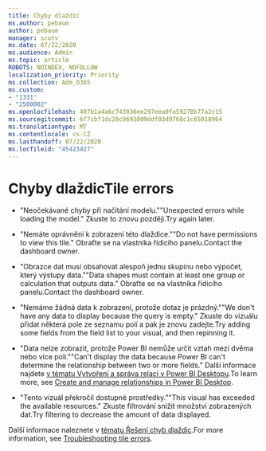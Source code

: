 ```yaml
---
title: Chyby dlaždic
ms.author: pebaum
author: pebaum
manager: scotv
ms.date: 07/22/2020
ms.audience: Admin
ms.topic: article
ROBOTS: NOINDEX, NOFOLLOW
localization_priority: Priority
ms.collection: Adm_O365
ms.custom:
- "1331"
- "2500002"
ms.openlocfilehash: 497b1a4a6c743036ee297eea0fa59278b77a2c15
ms.sourcegitcommit: 6f7cbf1dc28c0693009ddf03d9768c1c65018964
ms.translationtype: MT
ms.contentlocale: cs-CZ
ms.lasthandoff: 07/22/2020
ms.locfileid: "45423427"
---
```

# <a name="tile-errors"></a><span data-ttu-id="13749-102">Chyby dlaždic</span><span class="sxs-lookup"><span data-stu-id="13749-102">Tile errors</span></span>

- <span data-ttu-id="13749-103">"Neočekávané chyby při načítání modelu."</span><span class="sxs-lookup"><span data-stu-id="13749-103">"Unexpected errors while loading the model."</span></span> <span data-ttu-id="13749-104">Zkuste to znovu později.</span><span class="sxs-lookup"><span data-stu-id="13749-104">Try again later.</span></span>

- <span data-ttu-id="13749-105">"Nemáte oprávnění k zobrazení této dlaždice."</span><span class="sxs-lookup"><span data-stu-id="13749-105">"Do not have permissions to view this tile."</span></span> <span data-ttu-id="13749-106">Obraťte se na vlastníka řídicího panelu.</span><span class="sxs-lookup"><span data-stu-id="13749-106">Contact the dashboard owner.</span></span>

- <span data-ttu-id="13749-107">"Obrazce dat musí obsahovat alespoň jednu skupinu nebo výpočet, který výstupy data."</span><span class="sxs-lookup"><span data-stu-id="13749-107">"Data shapes must contain at least one group or calculation that outputs data."</span></span> <span data-ttu-id="13749-108">Obraťte se na vlastníka řídicího panelu.</span><span class="sxs-lookup"><span data-stu-id="13749-108">Contact the dashboard owner.</span></span>

- <span data-ttu-id="13749-109">"Nemáme žádná data k zobrazení, protože dotaz je prázdný."</span><span class="sxs-lookup"><span data-stu-id="13749-109">"We don't have any data to display because the query is empty."</span></span> <span data-ttu-id="13749-110">Zkuste do vizuálu přidat některá pole ze seznamu polí a pak je znovu zadejte.</span><span class="sxs-lookup"><span data-stu-id="13749-110">Try adding some fields from the field list to your visual, and then repinning it.</span></span>

- <span data-ttu-id="13749-111">"Data nelze zobrazit, protože Power BI nemůže určit vztah mezi dvěma nebo více poli."</span><span class="sxs-lookup"><span data-stu-id="13749-111">"Can't display the data because Power BI can't determine the relationship between two or more fields."</span></span> <span data-ttu-id="13749-112">Další informace najdete [v tématu Vytvoření a správa relací v Power BI Desktopu](https://docs.microsoft.com/power-bi/desktop-create-and-manage-relationships).</span><span class="sxs-lookup"><span data-stu-id="13749-112">To learn more, see [Create and manage relationships in Power BI Desktop](https://docs.microsoft.com/power-bi/desktop-create-and-manage-relationships).</span></span>

- <span data-ttu-id="13749-113">"Tento vizuál překročil dostupné prostředky."</span><span class="sxs-lookup"><span data-stu-id="13749-113">"This visual has exceeded the available resources."</span></span> <span data-ttu-id="13749-114">Zkuste filtrování snížit množství zobrazených dat.</span><span class="sxs-lookup"><span data-stu-id="13749-114">Try filtering to decrease the amount of data displayed.</span></span>

<span data-ttu-id="13749-115">Další informace naleznete v [tématu Řešení chyb dlaždic](https://docs.microsoft.com/power-bi/refresh-troubleshooting-tile-errors).</span><span class="sxs-lookup"><span data-stu-id="13749-115">For more information, see [Troubleshooting tile errors](https://docs.microsoft.com/power-bi/refresh-troubleshooting-tile-errors).</span></span>
